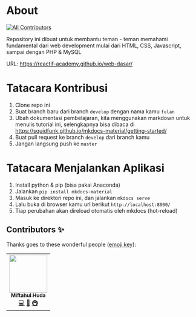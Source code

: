 # About
<!-- ALL-CONTRIBUTORS-BADGE:START - Do not remove or modify this section -->
[![All Contributors](https://img.shields.io/badge/all_contributors-1-orange.svg?style=flat-square)](#contributors-)
<!-- ALL-CONTRIBUTORS-BADGE:END -->
Repository ini dibuat untuk membantu teman - teman memahami fundamental dari web development mulai dari HTML, CSS, Javascript, sampai dengan PHP & MySQL


URL: https://reactif-academy.github.io/web-dasar/

# Tatacara Kontribusi
1. Clone repo ini 
2. Buat branch baru dari branch `develop` dengan nama kamu `fulan`
3. Ubah dokumentasi pembelajaran, kita menggunakan markdown untuk menulis tutorial ini, selengkapnya bisa dibaca di https://squidfunk.github.io/mkdocs-material/getting-started/
4. Buat pull request ke branch `develop` dari branch kamu
5. Jangan langsung push ke `master`

# Tatacara Menjalankan Aplikasi
1. Install python & pip (bisa pakai Anaconda)
2. Jalankan `pip install mkdocs-material`
3. Masuk ke direktori repo ini, dan jalankan `mkdocs serve`
4. Lalu buka di browser kamu url berikut `http://localhost:8000/`
5. Tiap perubahan akan direload otomatis oleh mkdocs (hot-reload)


## Contributors ✨

Thanks goes to these wonderful people ([emoji key](https://allcontributors.org/docs/en/emoji-key)):

<!-- ALL-CONTRIBUTORS-LIST:START - Do not remove or modify this section -->
<!-- prettier-ignore-start -->
<!-- markdownlint-disable -->
<table>
  <tr>
    <td align="center"><a href="http://telegram.me/iniakunhuda"><img src="https://avatars1.githubusercontent.com/u/22344814?v=4" width="100px;" alt=""/><br /><sub><b>Miftahul Huda</b></sub></a><br /><a href="https://github.com/Reactif-Academy/web-dasar/commits?author=iniakunhuda" title="Code">💻</a> <a href="https://github.com/Reactif-Academy/web-dasar/commits?author=iniakunhuda" title="Documentation">📖</a> <a href="#infra-iniakunhuda" title="Infrastructure (Hosting, Build-Tools, etc)">🚇</a></td>
  </tr>
</table>

<!-- markdownlint-enable -->
<!-- prettier-ignore-end -->
<!-- ALL-CONTRIBUTORS-LIST:END -->